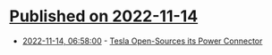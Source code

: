 # [Published on 2022-11-14](index.md)

* [2022-11-14, 06:58:00](https://soylentnews.org/article.pl?sid=22/11/13/1329248&from=rss) - [Tesla Open-Sources its Power Connector](https://soylentnews.org/article.pl?sid=22/11/13/1329248&from=rss)
